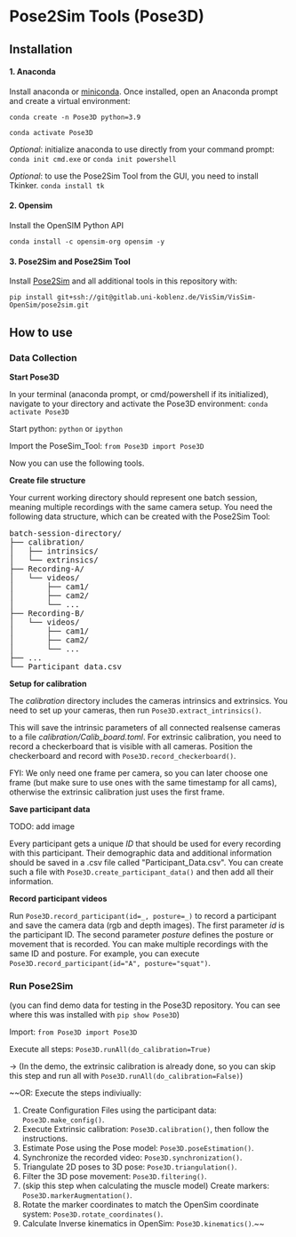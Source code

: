# Pose2Sim Tools (Pose3D)

## Installation
#### 1. Anaconda
Install anaconda or [miniconda](https://docs.anaconda.com/miniconda/).
Once installed, open an Anaconda prompt and create a virtual environment:

`conda create -n Pose3D python=3.9`

`conda activate Pose3D`

_Optional_: initialize anaconda to use directly from your command prompt:
`conda init cmd.exe` or `conda init powershell`

_Optional_: to use the Pose2Sim Tool from the GUI, you need to install Tkinker.
`conda install tk`


#### 2. Opensim
Install the OpenSIM Python API

`conda install -c opensim-org opensim -y`

#### 3. Pose2Sim and Pose2Sim Tool
Install [Pose2Sim](https://github.com/perfanalytics/pose2sim?tab=readme-ov-file) and all additional tools in this repository with:

`pip install git+ssh://git@gitlab.uni-koblenz.de/VisSim/VisSim-OpenSim/pose2sim.git`


## How to use

### Data Collection

**Start Pose3D**

In your terminal (anaconda prompt, or cmd/powershell if its initialized), navigate to your directory and activate the Pose3D environment: `conda activate Pose3D`

Start python: `python` or `ipython`

Import the PoseSim_Tool: `from Pose3D import Pose3D`

Now you can use the following tools.

**Create file structure**

Your current working directory should represent one batch session, meaning multiple recordings with the same camera setup.
You need the following data structure, which can be created with the Pose2Sim Tool:

<pre>
batch-session-directory/
├── calibration/
│   ├── intrinsics/
│   └── extrinsics/
├── Recording-A/
│   └── videos/
│       ├── cam1/
│       ├── cam2/
│       └── ...
├── Recording-B/
│   └── videos/
│       ├── cam1/
│       ├── cam2/
│       └── ...
├── ...
└── Participant_data.csv
</pre>

**Setup for calibration**


The _calibration_ directory includes the cameras intrinsics and extrinsics. 
You need to set up your cameras, then run `Pose3D.extract_intrinsics()`.

This will save the intrinsic parameters of all connected realsense cameras to a file _calibration/Calib_board.toml_.
For extrinsic calibration, you need to record a checkerboard that is visible with all cameras.
Position the checkerboard and record with `Pose3D.record_checkerboard()`.

FYI: We only need one frame per camera, so you can later choose one frame (but make sure to use ones with the same timestamp for all cams), otherwise the extrinsic calibration just uses the first frame.

**Save participant data**

TODO: add image

Every participant gets a unique _ID_ that should be used for every recording with this participant.
Their demographic data and additional information should be saved in a .csv file called "Participant_Data.csv".
You can create such a file with `Pose3D.create_participant_data()` and then add all their information.

**Record participant videos**

Run `Pose3D.record_participant(id=_, posture=_)` to record a participant and save the camera data (rgb and depth images). The first parameter _id_ is the participant ID. The second parameter _posture_ defines the posture or movement that is recorded. You can make multiple recordings with the same ID and posture.
For example, you can execute `Pose3D.record_participant(id="A", posture="squat")`.


### Run Pose2Sim

(you can find demo data for testing in the Pose3D repository. You can see where this was installed with `pip show Pose3D`)


Import: `from Pose3D import Pose3D`

Execute all steps: `Pose3D.runAll(do_calibration=True)`

-> (In the demo, the extrinsic calibration is already done, so you can skip this step and run all with `Pose3D.runAll(do_calibration=False)`)


~~OR: Execute the steps indiviually:
1. Create Configuration Files using the participant data: `Pose3D.make_config()`.
2. Execute Extrinsic calibration: `Pose3D.calibration()`, then follow the instructions.
2. Estimate Pose using the Pose model: `Pose3D.poseEstimation()`.
3. Synchronize the recorded video: `Pose3D.synchronization()`.
4. Triangulate 2D poses to 3D pose: `Pose3D.triangulation()`.
5. Filter the 3D pose movement: `Pose3D.filtering()`.
6. (skip this step when calculating the muscle model) Create markers: `Pose3D.markerAugmentation()`.
7. Rotate the marker coordinates to match the OpenSim coordinate system: `Pose3D.rotate_coordinates()`.
8. Calculate Inverse kinematics in OpenSim: `Pose3D.kinematics()`.~~


